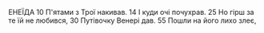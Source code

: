 ЕНЕЇДА
10 П'ятами з Трої накивав.
14 І куди очі почухрав.
25 Но гірш за те їй не любився,
30 Путівочку Венері дав.
55 Пошли на його лихо злеє,
